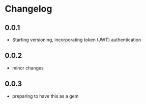 
# Changelog

## 0.0.1
* Starting versioning, incorporating token (JWT) authentication

## 0.0.2
* minor changes

## 0.0.3
* preparing to have this as a gem
